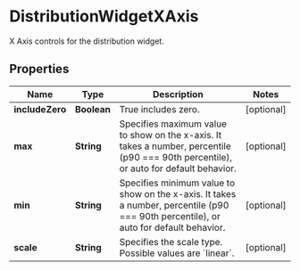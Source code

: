 # DistributionWidgetXAxis

X Axis controls for the distribution widget.

## Properties

| Name            | Type        | Description                                                                                                                                          | Notes      |
| --------------- | ----------- | ---------------------------------------------------------------------------------------------------------------------------------------------------- | ---------- |
| **includeZero** | **Boolean** | True includes zero.                                                                                                                                  | [optional] |
| **max**         | **String**  | Specifies maximum value to show on the x-axis. It takes a number, percentile (p90 &#x3D;&#x3D;&#x3D; 90th percentile), or auto for default behavior. | [optional] |
| **min**         | **String**  | Specifies minimum value to show on the x-axis. It takes a number, percentile (p90 &#x3D;&#x3D;&#x3D; 90th percentile), or auto for default behavior. | [optional] |
| **scale**       | **String**  | Specifies the scale type. Possible values are &#x60;linear&#x60;.                                                                                    | [optional] |
